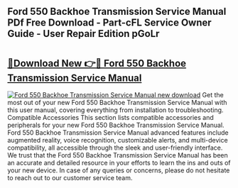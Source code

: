 ## Ford 550 Backhoe Transmission Service Manual PDf Free Download - Part-cFL Service Owner Guide - User Repair Edition pGoLr

# <h2><a href="http://bc65868.oget.top/?id=Ford+550+Backhoe+Transmission+Service+Manual">🔗Download New 👉🔴 Ford 550 Backhoe Transmission Service Manual</a></h2>

[![Ford 550 Backhoe Transmission Service Manual new download](https://i.imgur.com/5g1atiW.png)](http://bc65868.oget.top/?id=Ford+550+Backhoe+Transmission+Service+Manual)
Get the most out of your new Ford 550 Backhoe Transmission Service Manual with this user manual, covering everything from installation to troubleshooting. Compatible Accessories This section lists compatible accessories and peripherals for your new Ford 550 Backhoe Transmission Service Manual. Ford 550 Backhoe Transmission Service Manual advanced features include augmented reality, voice recognition, customizable alerts, and multi-device compatibility, all accessible through the sleek and user-friendly interface. We trust that the Ford 550 Backhoe Transmission Service Manual has been an accurate and detailed resource in your efforts to learn the ins and outs of your new device. In case of any queries or concerns, please do not hesitate to reach out to our customer service team.
